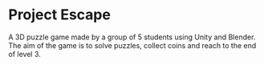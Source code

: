 # Project Escape
A 3D puzzle game made by a group of 5 students using Unity and Blender. The aim of the game is to solve puzzles, collect coins and reach to the end of level 3.
